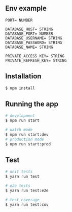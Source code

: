 ## Env example
```angular2html
PORT= NUMBER

DATABASE_HOST= STRING
DATABASE_PORT= NUMBER
DATABASE_USERNAME= STRING
DATABASE_PASSWORD= STRING
DATABASE_NAME= STRING

PRIVATE_ACCESS_KEY= STRING
PRIVATE_REFRESH_KEY= STRING
```

## Installation

```bash
$ npm install
```

## Running the app

```bash
# development
$ npm run start

# watch mode
$ npm run start:dev
# production mode
$ npm run start:prod
```

## Test

```bash
# unit tests
$ yarn run test

# e2e tests
$ yarn run test:e2e

# test coverage
$ yarn run test:cov
```